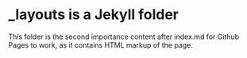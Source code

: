 # _layouts is a Jekyll folder
This folder is the second importance content after index.md for Github Pages to work, as it contains HTML markup of the page.
